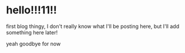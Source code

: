 # hello!!!11!!
first blog thingy, I don't really know what I'll be posting here, but I'll add something here later!

yeah goodbye for now